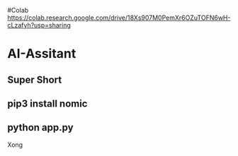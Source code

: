 #Colab
https://colab.research.google.com/drive/18Xs907M0PemXr6OZuTOFN6wH-cLzafyh?usp=sharing
# AI-Assitant
Super Short
-----------
pip3 install nomic
-----------
python app.py
-----------
Xong
